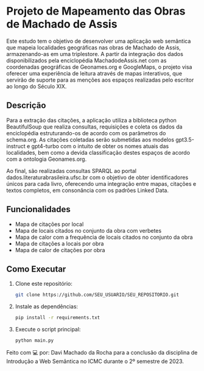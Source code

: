 # Projeto de Mapeamento das Obras de Machado de Assis

Este estudo tem o objetivo de desenvolver uma aplicação web semântica que mapeia localidades geográficas nas obras de Machado de Assis, armazenando-as em uma triplestore. A partir da integração dos dados disponibilizados pela enciclopédia MachadodeAssis.net com as coordenadas geográficas de Geonames.org e GoogleMaps, o projeto visa oferecer uma experiência de leitura através de mapas interativos, que servirão de suporte para as menções aos espaços realizadas pelo escritor ao longo do Século XIX.

## Descrição

Para a extração das citações, a aplicação utiliza a biblioteca python BeautifulSoup que realiza consultas, requisições e coleta os dados da enciclopédia estruturando-os de acordo com os parâmetros do schema.org. As citações coletadas serão submetidas aos modelos gpt3.5-instruct e gpt4-turbo com o intuito de obter os nomes atuais das localidades, bem como a devida classificação destes espaços de acordo com a ontologia Geonames.org.

Ao final, são realizadas consultas SPARQL ao portal dados.literaturabrasileira.ufsc.br com o objetivo de obter identificadores únicos para cada livro, oferecendo uma integração entre mapas, citações e textos completos, em consonância com os padrões Linked Data.

## Funcionalidades

- Mapa de citações por local
- Mapa de locais citados no conjunto da obra com verbetes
- Mapa de calor com a frequência de locais citados no conjunto da obra
- Mapa de citações a locais por obra
- Mapa de calor de citações por obra

## Como Executar

1. Clone este repositório:
   ```bash
   git clone https://github.com/SEU_USUARIO/SEU_REPOSITORIO.git

2. Instale as dependências:
    ```bash
    pip install -r requirements.txt

3. Execute o script principal:
    ```bash
    python main.py

Feito com 💻 por: Davi Machado da Rocha para a conclusão da disciplina de Introdução a Web Semântica no ICMC durante o 2º semestre de 2023.

